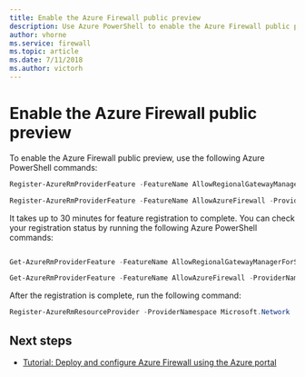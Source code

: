 ```yaml
---
title: Enable the Azure Firewall public preview
description: Use Azure PowerShell to enable the Azure Firewall public preview
author: vhorne
ms.service: firewall
ms.topic: article
ms.date: 7/11/2018
ms.author: victorh
---
```


# Enable the Azure Firewall public preview

To enable the Azure Firewall public preview, use the following Azure PowerShell commands:

```PowerShell
Register-AzureRmProviderFeature -FeatureName AllowRegionalGatewayManagerForSecureGateway -ProviderNamespace Microsoft.Network

Register-AzureRmProviderFeature -FeatureName AllowAzureFirewall -ProviderNamespace Microsoft.Network
```

It takes up to 30 minutes for feature registration to complete. You can check your registration status by running the following Azure PowerShell commands:

```PowerShell

Get-AzureRmProviderFeature -FeatureName AllowRegionalGatewayManagerForSecureGateway -ProviderNamespace Microsoft.Network

Get-AzureRmProviderFeature -FeatureName AllowAzureFirewall -ProviderNamespace Microsoft.Network
```
After the registration is complete, run the following command:

```PowerShell
Register-AzureRmResourceProvider -ProviderNamespace Microsoft.Network
```

## Next steps

- [Tutorial: Deploy and configure Azure Firewall using the Azure portal](tutorial-firewall-deploy-portal.md)

